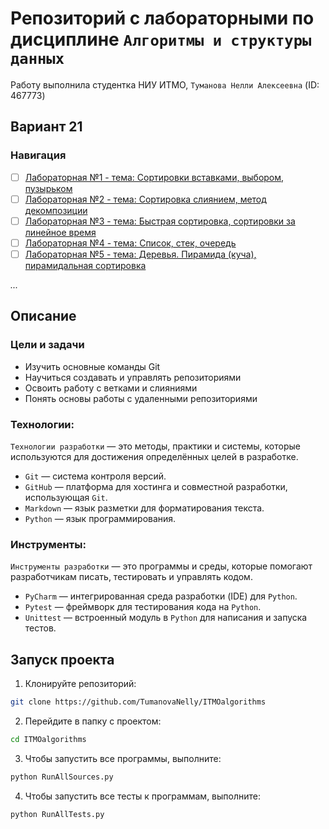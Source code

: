 # Репозиторий с лабораторными по дисциплине `Алгоритмы и структуры данных`
Работу выполнила студентка НИУ ИТМО, `Туманова Нелли Алексеевна` (ID: 467773)
## Вариант 21
### Навигация

- [ ] [Лабораторная №1 - тема: Сортировки вставками, выбором, пузырьком](Lab1/README.md)
- [ ] [Лабораторная №2 - тема: Сортировка слиянием, метод декомпозиции](Lab2/README.md)
- [ ] [Лабораторная №3 - тема: Быстрая сортировка, сортировки за линейное время](Lab3/README.md)
- [ ] [Лабораторная №4 - тема: Список, стек, очередь](Lab4/README.md)
- [ ] [Лабораторная №5 - тема: Деревья. Пирамида (куча), пирамидальная сортировка](Lab5/README.md)

*...*

## Описание

### Цели и задачи

- Изучить основные команды Git
- Научиться создавать и управлять репозиториями
- Освоить работу с ветками и слияниями
- Понять основы работы с удаленными репозиториями

### Технологии:
`Технологии разработки` — это методы, практики и системы, которые используются для достижения определённых целей в разработке.

- `Git` — система контроля версий.
- `GitHub` — платформа для хостинга и совместной разработки, использующая `Git`.
- `Markdown` — язык разметки для форматирования текста.
- `Python` — язык программирования.

### Инструменты:
`Инструменты разработки` — это программы и среды, которые помогают разработчикам писать, тестировать и управлять кодом.

- `PyCharm` — интегрированная среда разработки (IDE) для `Python`.
- `Pytest` — фреймворк для тестирования кода на `Python`.
- `Unittest` — встроенный модуль в `Python` для написания и запуска тестов.


## Запуск проекта
1. Клонируйте репозиторий:
```bash
git clone https://github.com/TumanovaNelly/ITMOalgorithms
```

2. Перейдите в папку с проектом:
```bash
cd ITMOalgorithms
```

3. Чтобы запустить все программы, выполните:
```bash
python RunAllSources.py
```

4. Чтобы запустить все тесты к программам, выполните:
```bash
python RunAllTests.py
```
